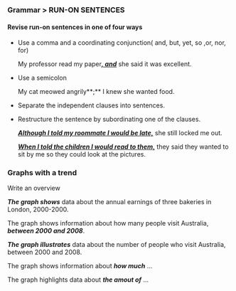 ### Grammar > RUN-ON SENTENCES

#### Revise run-on sentences in one of four ways

* Use a comma and a coordinating conjunction( and, but, yet, so ,or, nor, for)

  My professor read my paper<u>***, and***</u> she said it was excellent.

* Use a semicolon

  My cat meowed angrily**<u>;</u>** I knew she wanted food.

* Separate the independent clauses into sentences.

* Restructure the sentence by subordinating one of the clauses.

  <u>***Although I told my roommate I would be late,***</u> she still locked me out.

  ***<u>When I told the children I would read to them,</u>*** they said they wanted to sit by me so they could look at the pictures.

### Graphs with a trend

Write an overview

***The graph shows*** data about the annual earnings of three bakeries in London, 2000-2000.

The graph shows information about how many people visit Australia, ***between 2000 and 2008***.

***The graph illustrates*** data about the number of people who visit Australia, between 2000 and 2008.

The graph shows information about ***how much*** ...

The graph highlights data about ***the amout of*** ...